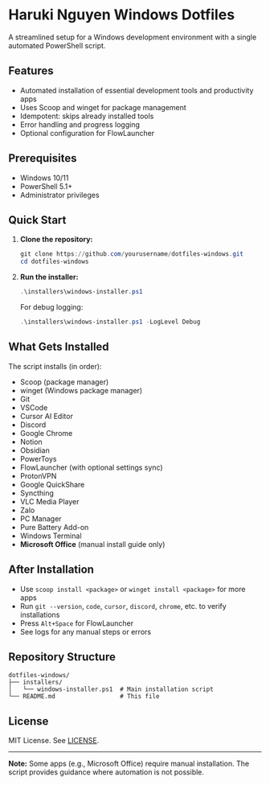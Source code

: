 # Haruki Nguyen Windows Dotfiles

A streamlined setup for a Windows development environment with a single automated PowerShell script.

## Features

- Automated installation of essential development tools and productivity apps
- Uses Scoop and winget for package management
- Idempotent: skips already installed tools
- Error handling and progress logging
- Optional configuration for FlowLauncher

## Prerequisites

- Windows 10/11
- PowerShell 5.1+
- Administrator privileges

## Quick Start

1. **Clone the repository:**

   ```powershell
   git clone https://github.com/yourusername/dotfiles-windows.git
   cd dotfiles-windows
   ```

2. **Run the installer:**

   ```powershell
   .\installers\windows-installer.ps1
   ```

   For debug logging:

   ```powershell
   .\installers\windows-installer.ps1 -LogLevel Debug
   ```

## What Gets Installed

The script installs (in order):

- Scoop (package manager)
- winget (Windows package manager)
- Git
- VSCode
- Cursor AI Editor
- Discord
- Google Chrome
- Notion
- Obsidian
- PowerToys
- FlowLauncher (with optional settings sync)
- ProtonVPN
- Google QuickShare
- Syncthing
- VLC Media Player
- Zalo
- PC Manager
- Pure Battery Add-on
- Windows Terminal
- **Microsoft Office** (manual install guide only)

## After Installation

- Use `scoop install <package>` or `winget install <package>` for more apps
- Run `git --version`, `code`, `cursor`, `discord`, `chrome`, etc. to verify installations
- Press `Alt+Space` for FlowLauncher
- See logs for any manual steps or errors

## Repository Structure

```
dotfiles-windows/
├── installers/
│   └── windows-installer.ps1  # Main installation script
└── README.md                  # This file
```

## License

MIT License. See [LICENSE](LICENSE).

---

**Note:** Some apps (e.g., Microsoft Office) require manual installation. The script provides guidance where automation is not possible.
